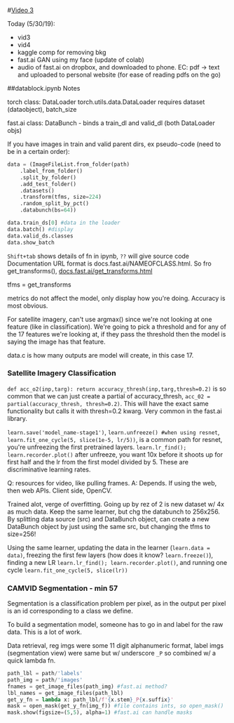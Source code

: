 #[Video 3][vid3]

Today (5/30/19):
- vid3
- vid4
- kaggle comp for removing bkg
- fast.ai GAN using my face (update of colab)
- audio of fast.ai on dropbox, and downloaded to phone.
EC: pdf -> text and uploaded to personal website (for ease of reading pdfs on the go)

##datablock.ipynb Notes

torch class: DataLoader
torch.utils.data.DataLoader  requires dataset (dataobject), batch_size

fast.ai class: DataBunch - binds a train_dl and valid_dl (both DataLoader objs)

If you have images in train and valid parent dirs, ex pseudo-code (need to be in a certain order):
```python
data = (ImageFileList.from_folder(path)
	.label_from_folder()
	.split_by_folder()
	.add_test_folder()
	.datasets()
	.transform(tfms, size=224)
	.random_split_by_pct()
	.databunch(bs=64))

data.train_ds[0] #data in the loader
data.batch() #display 
data.valid_ds.classes
data.show_batch
```
`Shift+tab` shows details of fn in ipynb, `??` will give source code
Documentation URL format is docs.fast.ai/NAMEOFCLASS.html. So fro get_transforms(), [docs.fast.ai/get_transforms.html](docs.fast.ai/get_transforms.html 'fast.ai get_transforms() doc')

tfms = get_transforms 

metrics do not affect the model, only display how you're doing. Accuracy is most obvious.

For satellite imagery, can't use argmax() since we're not looking at one feature (like in classification). We're going to pick a threshold and for any of the 17 features we're looking at, if they pass the threshold then the model is saying the image has that feature.

data.c is how many outputs are model will create, in this case 17.

### Satellite Imagery Classification

`def acc_o2(inp,targ): return accuracy_thresh(inp,targ,thresh=0.2)` is so common that we can just create a partial of accuracy_thresh, `acc_02 = partial(accuracy_thresh, thresh=0.2)`. This will have the exact same functionality but calls it with thresh=0.2 kwarg. Very common in the fast.ai library.

`learn.save('model_name-stage1')`, `learn.unfreeze() #when using resnet`, `learn.fit_one_cycle(5, slice(1e-5, lr/5))`, is a common path for resnet, you're unfreezing the first pretrained layers. `learn.lr_find(); learn.recorder.plot()` after unfreeze, you want 10x before it shoots up for first half and the lr from the first model divided by 5. These are discriminative learning rates.

Q: resources for video, like pulling frames. A: Depends. If using the web, then web APIs. Client side, OpenCV.

<!-- Transfer learning: from 128->256 -->
Trained alot, verge of overfitting. Going up by rez of 2 is new dataset w/ 4x as much data. Keep the same learner, but chg the databunch to 256x256. By splitting data source (src) and DataBunch object, can create a new DataBunch object by just using the same src, but changing the tfms to size=256!

Using the same learner, updating the data in the learner (`learn.data = data)`, freezing the first few layers (how does it know? `learn.freeze()`), finding a new LR `learn.lr_find(); learn.recorder.plot()`, and running one cycle `learn.fit_one_cycle(5, slice(lr))`


### CAMVID Segmentation - min 57
Segmentation is a classification problem per pixel, as in the output per pixel is an id corresponding to a class we define. 

To build a segmentation model, someone has to go in and label for the raw data. This is a lot of work.

Data retrieval, reg imgs were some 11 digit alphanumeric format, label imgs (segmentation view) were same but w/ underscore `_P` so combined w/ a quick lambda fn.
```python
path_lbl = path/'labels'
path_img = path/'images'
fnames = get_image_files(path_img) #fast.ai method?
lbl_names = get_image_files(path_lbl)
get_y_fn = lambda x: path_lbl/f'{x.stem}_P{x.suffix}'
mask = open_mask(get_y_fn(img_f)) #file contains ints, so open_mask()
mask.show(figsize=(5,5), alpha=1) #fast.ai can handle masks
```




<!-- Links -->

[vid3]:https://course.fast.ai/videos/?lesson=3 'fast.ai'


